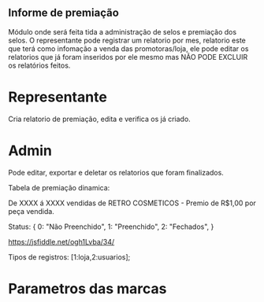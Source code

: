 ## Informe de premiação

Módulo onde será feita tida a administração de selos e premiação dos selos. O representante pode registrar um relatorio por mes, relatorio este que terá como infomação a venda das promotoras/loja, ele pode editar os relatorios que já foram inseridos por ele mesmo mas NÃO PODE EXCLUIR os relatórios feitos.

# Representante
Cria relatorio de premiação, edita e verifica os já criado.

# Admin
Pode editar, exportar e deletar os relatorios que foram finalizados.

Tabela de premiação dinamica:

De XXXX á XXXX vendidas de RETRO COSMETICOS - Premio de R$1,00 por peça vendida.

Status: {
    0: "Não Preenchido",
    1: "Preenchido",
    2: "Fechados",
}

https://jsfiddle.net/ogh1Lvba/34/

Tipos de registros: [1:loja,2:usuarios];

# Parametros das marcas